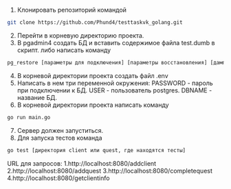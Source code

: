 1. Клонировать репозиторий командой
```bash
git clone https://github.com/Phund4/testtaskvk_golang.git
```
2. Перейти в корневую директорию проекта.
3. В pgadmin4 создать БД и вставить содержимое файла test.dumb в скрипт.
либо написать команду
```bash
pg_restore [параметры для подключения] [параметры восстановления] [дамп базы данных]
```
4. В корневой директории проекта создать файл .env
5. Написать в нем три переменной окружения:
   PASSWORD - пароль при подключении к БД.
   USER - пользователь postgres.
   DBNAME - название БД.
6. В корневой директории проекта написать команду
```bash
go run main.go
```
7. Сервер должен запуститься.
8. Для запуска тестов команда
```bash
go test [директория client или quest, где находятся тесты]
```

URL для запросов:
1.http://localhost:8080/addclient
2.http://localhost:8080/addquest
3.http://localhost:8080/completequest
4.http://localhost:8080/getclientinfo
